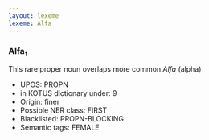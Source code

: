 ```yaml
---
layout: lexeme
lexeme: Alfa
---
```


###  Alfa₁

This rare proper noun overlaps more common *Alfa* (alpha)
* UPOS:  PROPN
* in KOTUS dictionary under:  9
* Origin:  finer
* Possible NER class:  FIRST
* Blacklisted:  PROPN-BLOCKING
* Semantic tags:  FEMALE

